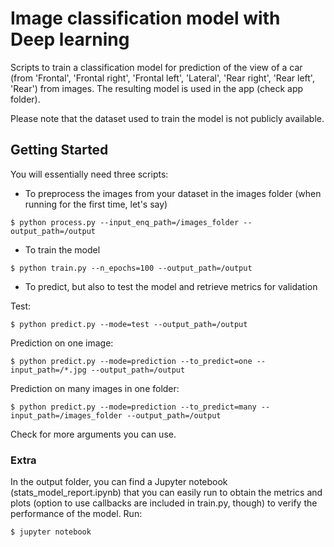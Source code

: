 # Image classification model with Deep learning

Scripts to train a classification model for prediction of the view of a car (from 'Frontal', 'Frontal right', 'Frontal left', 'Lateral', 'Rear right', 'Rear left', 'Rear') from images.
The resulting model is used in the app (check app folder).

Please note that the dataset used to train the model is not publicly available.

## Getting Started

You will essentially need three scripts:

- To preprocess the images from your dataset in the images folder (when running for the first time, let's say)

```
$ python process.py --input_enq_path=/images_folder --output_path=/output 
```

- To train the model

```
$ python train.py --n_epochs=100 --output_path=/output
```

- To predict, but also to test the model and retrieve metrics for validation

Test:

```
$ python predict.py --mode=test --output_path=/output
```

Prediction on one image:

```
$ python predict.py --mode=prediction --to_predict=one --input_path=/*.jpg --output_path=/output
```

Prediction on many images in one folder:

```
$ python predict.py --mode=prediction --to_predict=many --input_path=/images_folder --output_path=/output
```

Check for more arguments you can use.

### Extra

In the output folder, you can find a Jupyter notebook (stats_model_report.ipynb) that you can easily run to obtain the metrics and plots (option to use callbacks are included in train.py, though) to verify the performance of the model.
Run:
```
$ jupyter notebook
```